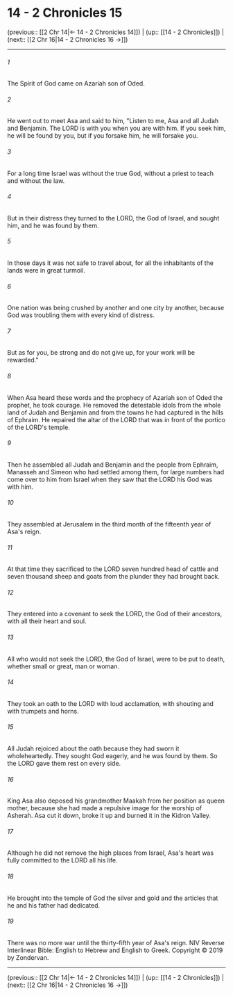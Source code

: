 # 14 - 2 Chronicles 15

(previous:: [[2 Chr 14|← 14 - 2 Chronicles 14]]) | (up:: [[14 - 2 Chronicles]]) | (next:: [[2 Chr 16|14 - 2 Chronicles 16 →]])

***


###### 1 
The Spirit of God came on Azariah son of Oded. 

###### 2 
He went out to meet Asa and said to him, "Listen to me, Asa and all Judah and Benjamin. The LORD is with you when you are with him. If you seek him, he will be found by you, but if you forsake him, he will forsake you. 

###### 3 
For a long time Israel was without the true God, without a priest to teach and without the law. 

###### 4 
But in their distress they turned to the LORD, the God of Israel, and sought him, and he was found by them. 

###### 5 
In those days it was not safe to travel about, for all the inhabitants of the lands were in great turmoil. 

###### 6 
One nation was being crushed by another and one city by another, because God was troubling them with every kind of distress. 

###### 7 
But as for you, be strong and do not give up, for your work will be rewarded." 

###### 8 
When Asa heard these words and the prophecy of Azariah son of Oded the prophet, he took courage. He removed the detestable idols from the whole land of Judah and Benjamin and from the towns he had captured in the hills of Ephraim. He repaired the altar of the LORD that was in front of the portico of the LORD's temple. 

###### 9 
Then he assembled all Judah and Benjamin and the people from Ephraim, Manasseh and Simeon who had settled among them, for large numbers had come over to him from Israel when they saw that the LORD his God was with him. 

###### 10 
They assembled at Jerusalem in the third month of the fifteenth year of Asa's reign. 

###### 11 
At that time they sacrificed to the LORD seven hundred head of cattle and seven thousand sheep and goats from the plunder they had brought back. 

###### 12 
They entered into a covenant to seek the LORD, the God of their ancestors, with all their heart and soul. 

###### 13 
All who would not seek the LORD, the God of Israel, were to be put to death, whether small or great, man or woman. 

###### 14 
They took an oath to the LORD with loud acclamation, with shouting and with trumpets and horns. 

###### 15 
All Judah rejoiced about the oath because they had sworn it wholeheartedly. They sought God eagerly, and he was found by them. So the LORD gave them rest on every side. 

###### 16 
King Asa also deposed his grandmother Maakah from her position as queen mother, because she had made a repulsive image for the worship of Asherah. Asa cut it down, broke it up and burned it in the Kidron Valley. 

###### 17 
Although he did not remove the high places from Israel, Asa's heart was fully committed to the LORD all his life. 

###### 18 
He brought into the temple of God the silver and gold and the articles that he and his father had dedicated. 

###### 19 
There was no more war until the thirty-fifth year of Asa's reign. NIV Reverse Interlinear Bible: English to Hebrew and English to Greek. Copyright © 2019 by Zondervan.

***

(previous:: [[2 Chr 14|← 14 - 2 Chronicles 14]]) | (up:: [[14 - 2 Chronicles]]) | (next:: [[2 Chr 16|14 - 2 Chronicles 16 →]])
